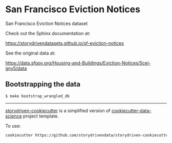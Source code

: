San Francisco Eviction Notices
==============================

San Francisco Eviction Notices dataset

Check out the Sphinx documentation at:

https://storydrivendatasets.github.io/sf-eviction-notices


See the original data at:

https://data.sfgov.org/Housing-and-Buildings/Eviction-Notices/5cei-gny5/data


## Bootstrapping the data



```sh
$ make bootstrap_wrangled_db
```



--------

<!-- credits footer -->


[storydriven-cookiecutter](https://github.com/storydrivendata/storydriven-cookiecutter) is a simplified version of [cookiecutter-data-science](https://drivendata.github.io/cookiecutter-data-science/) project template.


To use:

```sh
cookiecutter https://github.com/storydrivendata/storydriven-cookiecutter
```

